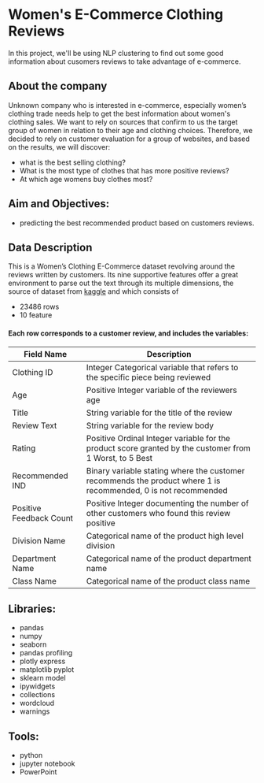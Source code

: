 # Women's E-Commerce Clothing Reviews

In this project, we'll be using NLP clustering to find out some good information about cusomers reviews to take advantage of e-commerce.

## About the company
Unknown company who is interested in e-commerce, especially women’s clothing trade needs help to get the best information about women's clothing sales. We want to rely on sources that confirm to us the target group of women in relation to their age and clothing choices. Therefore, we decided to rely on customer evaluation for a group of websites, and based on the results, we will discover:

* what is the best selling clothing? 
* What is the most type of clothes that has more positive reviews?
* At which age womens buy clothes most? 


## Aim and Objectives:
* predicting the best recommended product based on customers reviews. 

## Data Description
This is a Women’s Clothing E-Commerce dataset revolving around the reviews written by customers. Its nine supportive features offer a great environment to parse out the text through its multiple dimensions, the source of dataset from [kaggle](https://www.kaggle.com/nicapotato/womens-ecommerce-clothing-reviews/metadata) and which consists of
* 23486 rows 
* 10 feature 

#### Each row corresponds to a customer review, and includes the variables:
| Field Name            | Description                                                                                                |
|-----------------------|------------------------------------------------------------------------------------------------------------|
|Clothing ID            | Integer Categorical variable that refers to the specific piece being reviewed                              |
|Age                    | Positive Integer variable of the reviewers age                                                             |
|Title                  | String variable for the title of the review                                                                |
|Review Text            | String variable for the review body                                                                        |
|Rating                 | Positive Ordinal Integer variable for the product score granted by the customer from 1 Worst, to 5 Best    |
|Recommended IND        | Binary variable stating where the customer recommends the product where 1 is recommended, 0 is not recommended |
|Positive Feedback Count| Positive Integer documenting the number of other customers who found this review positive                  |
|Division Name          | Categorical name of the product high level division                                                        |
|Department Name        | Categorical name of the product department name                                                            |
|Class Name             | Categorical name of the product class name                                                                 |


## Libraries:

* pandas 
* numpy 
* seaborn 
* pandas profiling 
* plotly express 
* matplotlib pyplot 
* sklearn model
* ipywidgets
* collections 
* wordcloud 
* warnings

## Tools:

* python
* jupyter notebook
* PowerPoint
